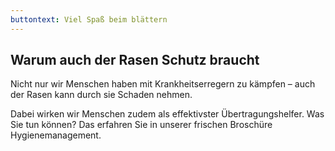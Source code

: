 ```yaml
---
buttontext: Viel Spaß beim blättern
---
```


## Warum auch der Rasen Schutz braucht

Nicht nur wir Menschen haben mit Krankheitserregern zu kämpfen – auch der Rasen kann durch sie Schaden nehmen.

Dabei wirken wir Menschen zudem als effektivster Übertragungshelfer. Was Sie tun können? Das erfahren Sie in unserer frischen Broschüre Hygienemanagement.
